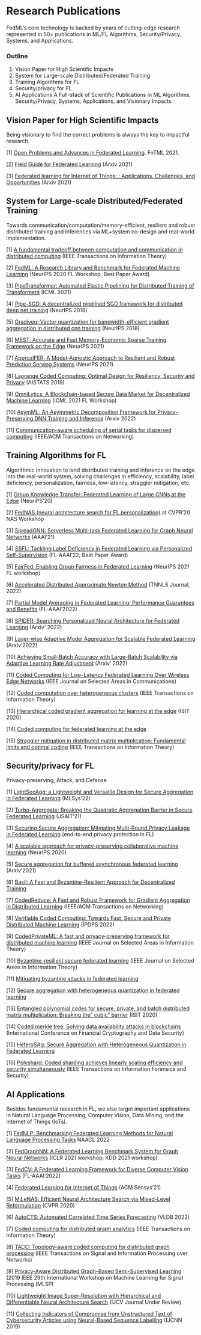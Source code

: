 # Research Publications


FedML’s core technology is backed by years of cutting-edge research represented in 50+ publications in ML/FL Algorithms, Security/Privacy, Systems, and Applications.

### Outline 

1. Vision Paper for High Scientific Impacts
2. System for Large-scale Distributed/Federated Training
3. Training Algorithms for FL
4. Security/privacy for FL
5. AI Applications
A Full-stack of Scientific Publications in ML Algorithms, Security/Privacy, Systems, Applications, and Visionary Impacts

## Vision Paper for High Scientific Impacts

<span  >Being visionary to find the correct problems is always the key to impactful research. </span>

[1] [Open Problems and Advances in Federated Learning](https://arxiv.org/abs/1912.04977). FnTML 2021.

[2] [Field Guide for Federated Learning](https://arxiv.org/abs/2107.06917) (Arxiv 2021)

[3] [Federated learning for Internet of Things: : Applications, Challenges, and Opportunities](https://arxiv.org/abs/2111.07494) (Arxiv 2021)

## System for Large-scale Distributed/Federated Training
<span  >Towards communication/computation/memory-efficient, resilient and robust distributed training and inferences via ML+system co-design and real-world implementation.</span>

[1] [A fundamental tradeoff between computation and communication in distributed computing](https://ieeexplore.ieee.org/abstract/document/8051074) (IEEE Transactions on Information Theory)

[2] [FedML: A Research Library and Benchmark for Federated Machine Learning](https://arxiv.org/abs/2007.13518) (NeurIPS 2020 FL Workshop, Best Paper Award)

[3] [PipeTransformer: Automated Elastic Pipelining for Distributed Training of Transformers](http://proceedings.mlr.press/v139/he21a/he21a.pdf) (ICML 2021)

[4] [Pipe-SGD: A decentralized pipelined SGD framework for distributed deep net training](https://proceedings.neurips.cc/paper/2018/file/2c6a0bae0f071cbbf0bb3d5b11d90a82-Paper.pdf) (NeurIPS 2018)

[5] [Gradiveq: Vector quantization for bandwidth-efficient gradient aggregation in distributed cnn training](https://scholar.google.com/citations?view_op=view_citation&hl=en&user=Qhe5ua0AAAAJ&cstart=100&pagesize=100&sortby=pubdate&citation_for_view=Qhe5ua0AAAAJ:NJ774b8OgUMC) (NeurIPS 2018)

[6] [MEST: Accurate and Fast Memory-Economic Sparse Training Framework on the Edge](https://proceedings.neurips.cc/paper/2021/hash/ae3f4c649fb55c2ee3ef4d1abdb79ce5-Abstract.html) (NeurIPS 2021)

[7] [ApproxIFER: A Model-Agnostic Approach to Resilient and Robust Prediction Serving Systems](https://arxiv.org/abs/2109.09868) (NeurIPS 2021)

[8] [Lagrange Coded Computing: Optimal Design for Resiliency, Security and Privacy](https://arxiv.org/abs/1806.00939) (AISTATS 2019)

[9] [OmniLytics: A Blockchain-based Secure Data Market for Decentralized Machine Learning](https://scholar.google.com/citations?view_op=view_citation&hl=en&user=2z2camUAAAAJ&sortby=pubdate&citation_for_view=2z2camUAAAAJ:_Qo2XoVZTnwC) (ICML 2021 FL Workshop)

[10] [AsymML: An Asymmetric Decomposition Framework for Privacy-Preserving DNN Training and Inference](https://arxiv.org/abs/2110.01229) (Arxiv 2022)

[11] [Communication-aware scheduling of serial tasks for dispersed computing](https://scholar.google.com/citations?view_op=view_citation&hl=en&user=Qhe5ua0AAAAJ&cstart=20&pagesize=80&sortby=pubdate&citation_for_view=Qhe5ua0AAAAJ:eq2jaN3J8jMC) (IEEE/ACM Transactions on Networking)

## Training Algorithms for FL
<span  >Algorithmic innovation to land distributed training and inference on the edge into the real-world system, solving challenges in efficiency, scalability, label deficiency, personalization, fairness, low-latency, straggler mitigation, etc. </span>

[1] [Group Knowledge Transfer: Federated Learning of Large CNNs at the Edge](https://arxiv.org/abs/2007.14513) (NeurIPS’20)

[2] [FedNAS (neural architecture search for FL personalization)](https://arxiv.org/abs/2004.08546) at CVPR’20 NAS Workshop

[3] [SpreadGNN: Serverless Multi-task Federated Learning for Graph Neural Networks](https://arxiv.org/abs/2106.02743) (AAAI’21)

[4] [SSFL: Tackling Label Deficiency in Federated Learning via Personalized Self-Supervision](https://arxiv.org/abs/2110.02470) (FL-AAAI’22, Best Paper Award) 

[5] [FairFed: Enabling Group Fairness in Federated Learning](https://arxiv.org/abs/2110.00857) (NeurIPS 2021 FL workshop)

[6] [Accelerated Distributed Approximate Newton Method](https://pubmed.ncbi.nlm.nih.gov/35254992/) (TNNLS Journal, 2022)

[7] [Partial Model Averaging in Federated Learning: Performance Guarantees and Benefits](https://arxiv.org/abs/2201.03789) (FL-AAAI’2022)

[8] [SPIDER: Searching Personalized Neural Architecture for Federated Learning](https://arxiv.org/abs/2112.13939) (Arxiv’ 2022)

[9] [Layer-wise Adaptive Model Aggregation for Scalable Federated Learning](https://arxiv.org/abs/2110.10302) (Arxiv’2022)

[10] [Achieving Small-Batch Accuracy with Large-Batch Scalability via Adaptive Learning Rate Adjustment](https://openreview.net/forum?id=39Q__qgCpAH) (Arxiv’ 2022)

[11] [Coded Computing for Low-Latency Federated Learning Over Wireless Edge Networks](https://ieeexplore.ieee.org/abstract/document/9252954) (IEEE Journal on Selected Areas in Communications)

[12] [Coded computation over heterogeneous clusters](https://scholar.google.com/citations?view_op=view_citation&hl=en&user=VhnTrugAAAAJ&citation_for_view=VhnTrugAAAAJ:u-x6o8ySG0sC) (IEEE Transactions on Information Theory)

[13] [Hierarchical coded gradient aggregation for learning at the edge](https://scholar.google.com/citations?view_op=view_citation&hl=en&user=Qhe5ua0AAAAJ&cstart=20&pagesize=80&sortby=pubdate&citation_for_view=Qhe5ua0AAAAJ:DUooU5lO8OsC) (ISIT 2020)

[14] [Coded computing for federated learning at the edge](https://arxiv.org/abs/2007.03273)

[15] [Straggler mitigation in distributed matrix multiplication: Fundamental limits and optimal coding](https://scholar.google.com/citations?view_op=view_citation&hl=en&user=Qhe5ua0AAAAJ&cstart=20&pagesize=80&sortby=pubdate&citation_for_view=Qhe5ua0AAAAJ:JoZmwDi-zQgC) (IEEE Transactions on Information Theory)


## Security/privacy for FL

<span  >Privacy-preserving, Attack, and Defense</span>

[1] [LightSecAgg: a Lightweight and Versatile Design for Secure Aggregation in Federated Learning](https://arxiv.org/abs/2109.14236) (MLSys’22)

[2] [Turbo-Aggregate: Breaking the Quadratic Aggregation Barrier in Secure Federated Learning](https://arxiv.org/abs/2002.04156) (JSAIT’21)

[3] [Securing Secure Aggregation: Mitigating Multi-Round Privacy Leakage in Federated Learning](https://arxiv.org/abs/2106.03328) (end-to-end privacy protection in FL)

[4] [A scalable approach for privacy-preserving collaborative machine learning](https://arxiv.org/abs/2011.01963) (NeurIPS 2020)

[5] [Secure aggregation for buffered asynchronous federated learning](https://arxiv.org/abs/2110.02177) (Arxiv’2021)

[6] [Basil: A Fast and Byzantine-Resilient Approach for Decentralized Training](https://arxiv.org/abs/2109.07706)

[7] [CodedReduce: A Fast and Robust Framework for Gradient Aggregation in Distributed Learning](https://arxiv.org/abs/1902.01981) (IEEE/ACM Transactions on Networking)

[8] [Verifiable Coded Computing: Towards Fast, Secure and Private Distributed Machine Learning](https://arxiv.org/abs/2107.12958) (IPDPS 2022)

[9] [CodedPrivateML: A fast and privacy-preserving framework for distributed machine learning](https://ieeexplore.ieee.org/abstract/document/9330572) (IEEE Journal on Selected Areas in Information Theory)

[10] [Byzantine-resilient secure federated learning](https://scholar.google.com/citations?view_op=view_citation&hl=en&user=Qhe5ua0AAAAJ&cstart=20&pagesize=80&sortby=pubdate&citation_for_view=Qhe5ua0AAAAJ:HtEfBTGE9r8C) (IEEE Journal on Selected Areas in Information Theory)

[11] [Mitigating byzantine attacks in federated learning](https://www.researchgate.net/profile/Saurav-Prakash-2/publication/344678610_Mitigating_Byzantine_Attacks_in_Federated_Learning/links/609c37b292851cca5984d6b3/Mitigating-Byzantine-Attacks-in-Federated-Learning.pdf)

[12] [Secure aggregation with heterogeneous quantization in federated learning](https://arxiv.org/abs/2009.14388)

[13] [Entangled polynomial codes for secure, private, and batch distributed matrix multiplication: Breaking the” cubic” barrier](https://scholar.google.com/citations?view_op=view_citation&hl=en&user=Qhe5ua0AAAAJ&cstart=20&pagesize=80&sortby=pubdate&citation_for_view=Qhe5ua0AAAAJ:_axFR9aDTf0C) (ISIT 2020)

[14] [Coded merkle tree: Solving data availability attacks in blockchains](https://scholar.google.com/citations?view_op=view_citation&hl=en&user=Qhe5ua0AAAAJ&cstart=20&pagesize=80&sortby=pubdate&citation_for_view=Qhe5ua0AAAAJ:Ug5p-4gJ2f0C) (International Conference on Financial Cryptography and Data Security)

[15] [HeteroSAg: Secure Aggregation with Heterogeneous Quantization in Federated Learning](https://arxiv.org/abs/2009.14388)

[16] [Polyshard: Coded sharding achieves linearly scaling efficiency and security simultaneously](https://ieeexplore.ieee.org/abstract/document/9141331) (IEEE Transactions on Information Forensics and Security)

## AI Applications
<span  > Besides fundamental research in FL, we also target important applications in Natural Language Processing, Computer Vision, Data Mining, and the Internet of Things (IoTs).</span>

[1] [FedNLP: Benchmarking Federated Learning Methods for Natural Language Processing Tasks](https://arxiv.org/pdf/2104.08815.pdf) NAACL 2022

[2] [FedGraphNN: A Federated Learning Benchmark System for Graph Neural Networks](https://arxiv.org/pdf/2104.07145.pdf) (ICLR 2021 workshop; KDD 2021 workshop)

[3] [FedCV: A Federated Learning Framework for Diverse Computer Vision Tasks](https://arxiv.org/pdf/2111.11066.pdf) (FL-AAAI’2022)

[4] [Federated Learning for Internet of Things](https://arxiv.org/pdf/2106.07976.pdf) (ACM Sensys’21)

[5] [MiLeNAS: Efficient Neural Architecture Search via Mixed-Level Reformulation](https://arxiv.org/abs/2003.12238) (CVPR 2020)

[6] [AutoCTS: Automated Correlated Time Series Forecasting](https://arxiv.org/abs/2112.11174) (VLDB 2022)

[7] [Coded computing for distributed graph analytics](https://scholar.google.com/citations?view_op=view_citation&hl=en&user=Qhe5ua0AAAAJ&cstart=20&pagesize=80&sortby=pubdate&citation_for_view=Qhe5ua0AAAAJ:uJ-U7cs_P_0C) (IEEE Transactions on Information Theory)

[8] [TACC: Topology-aware coded computing for distributed graph processing](https://scholar.google.com/citations?view_op=view_citation&hl=en&user=Qhe5ua0AAAAJ&cstart=20&pagesize=80&sortby=pubdate&citation_for_view=Qhe5ua0AAAAJ:_FM0Bhl9EiAC) (IEEE Transactions on Signal and Information Processing over Networks)

[9] [Privacy-Aware Distributed Graph-Based Semi-Supervised Learning](https://scholar.google.com/citations?view_op=view_citation&hl=en&user=Qhe5ua0AAAAJ&cstart=20&pagesize=80&sortby=pubdate&citation_for_view=Qhe5ua0AAAAJ:5qfkUJPXOUwC) (2019 IEEE 29th International Workshop on Machine Learning for Signal Processing (MLSP)

[10] [Lightweight Image Super-Resolution with Hierarchical and Differentiable Neural Architecture Search](https://arxiv.org/abs/2105.03939) (IJCV Journal Under Review)

[11] [Collecting Indicators of Compromise from Unstructured Text of Cybersecurity Articles using Neural-Based Sequence Labelling](https://ieeexplore.ieee.org/abstract/document/8852142) (IJCNN 2019)
